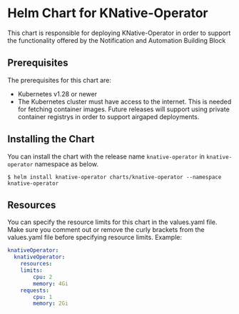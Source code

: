 # Helm Chart for KNative-Operator

This chart is responsible for deploying KNative-Operator in order to support the functionality offered by the Notification and Automation Building Block

## Prerequisites

The prerequisites for this chart are:
- Kubernetes v1.28 or newer
- The Kubernetes cluster must have access to the internet. This is needed for fetching container images. Future releases will support using private container registrys in order to support airgaped deployments.

## Installing the Chart

You can install the chart with the release name `knative-operator` in `knative-operator` namespace as below.

```console
$ helm install knative-operator charts/knative-operator --namespace knative-operator
```

## Resources

You can specify the resource limits for this chart in the values.yaml file.  Make sure you comment out or remove the curly brackets from the values.yaml file before specifying resource limits.
Example:

```yaml
knativeOperator:
  knativeOperator:
    resources:
    limits:
        cpu: 2
        memory: 4Gi
    requests:
        cpu: 1
        memory: 2Gi
```
